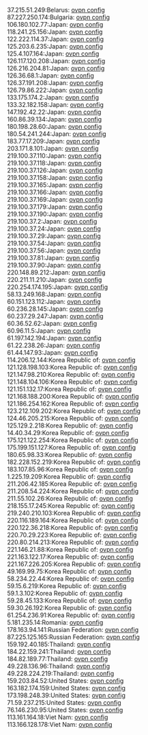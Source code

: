 37.215.51.249:Belarus: [ovpn config](vpn/37_215_51_249.ovpn)  
87.227.250.174:Bulgaria: [ovpn config](vpn/87_227_250_174.ovpn)  
106.180.102.77:Japan: [ovpn config](vpn/106_180_102_77.ovpn)  
118.241.25.156:Japan: [ovpn config](vpn/118_241_25_156.ovpn)  
122.222.114.37:Japan: [ovpn config](vpn/122_222_114_37.ovpn)  
125.203.6.235:Japan: [ovpn config](vpn/125_203_6_235.ovpn)  
125.4.107.164:Japan: [ovpn config](vpn/125_4_107_164.ovpn)  
126.117.120.208:Japan: [ovpn config](vpn/126_117_120_208.ovpn)  
126.216.204.81:Japan: [ovpn config](vpn/126_216_204_81.ovpn)  
126.36.68.1:Japan: [ovpn config](vpn/126_36_68_1.ovpn)  
126.37.191.208:Japan: [ovpn config](vpn/126_37_191_208.ovpn)  
126.79.86.222:Japan: [ovpn config](vpn/126_79_86_222.ovpn)  
133.175.174.2:Japan: [ovpn config](vpn/133_175_174_2.ovpn)  
133.32.182.158:Japan: [ovpn config](vpn/133_32_182_158.ovpn)  
147.192.42.22:Japan: [ovpn config](vpn/147_192_42_22.ovpn)  
160.86.39.134:Japan: [ovpn config](vpn/160_86_39_134.ovpn)  
180.198.28.60:Japan: [ovpn config](vpn/180_198_28_60.ovpn)  
180.54.241.244:Japan: [ovpn config](vpn/180_54_241_244.ovpn)  
183.77.17.209:Japan: [ovpn config](vpn/183_77_17_209.ovpn)  
203.171.8.101:Japan: [ovpn config](vpn/203_171_8_101.ovpn)  
219.100.37.110:Japan: [ovpn config](vpn/219_100_37_110.ovpn)  
219.100.37.118:Japan: [ovpn config](vpn/219_100_37_118.ovpn)  
219.100.37.126:Japan: [ovpn config](vpn/219_100_37_126.ovpn)  
219.100.37.158:Japan: [ovpn config](vpn/219_100_37_158.ovpn)  
219.100.37.165:Japan: [ovpn config](vpn/219_100_37_165.ovpn)  
219.100.37.166:Japan: [ovpn config](vpn/219_100_37_166.ovpn)  
219.100.37.169:Japan: [ovpn config](vpn/219_100_37_169.ovpn)  
219.100.37.179:Japan: [ovpn config](vpn/219_100_37_179.ovpn)  
219.100.37.190:Japan: [ovpn config](vpn/219_100_37_190.ovpn)  
219.100.37.2:Japan: [ovpn config](vpn/219_100_37_2.ovpn)  
219.100.37.24:Japan: [ovpn config](vpn/219_100_37_24.ovpn)  
219.100.37.29:Japan: [ovpn config](vpn/219_100_37_29.ovpn)  
219.100.37.54:Japan: [ovpn config](vpn/219_100_37_54.ovpn)  
219.100.37.56:Japan: [ovpn config](vpn/219_100_37_56.ovpn)  
219.100.37.81:Japan: [ovpn config](vpn/219_100_37_81.ovpn)  
219.100.37.90:Japan: [ovpn config](vpn/219_100_37_90.ovpn)  
220.148.89.212:Japan: [ovpn config](vpn/220_148_89_212.ovpn)  
220.211.11.210:Japan: [ovpn config](vpn/220_211_11_210.ovpn)  
220.254.174.195:Japan: [ovpn config](vpn/220_254_174_195.ovpn)  
58.13.249.168:Japan: [ovpn config](vpn/58_13_249_168.ovpn)  
60.151.123.112:Japan: [ovpn config](vpn/60_151_123_112.ovpn)  
60.236.28.145:Japan: [ovpn config](vpn/60_236_28_145.ovpn)  
60.237.29.247:Japan: [ovpn config](vpn/60_237_29_247.ovpn)  
60.36.52.62:Japan: [ovpn config](vpn/60_36_52_62.ovpn)  
60.96.11.5:Japan: [ovpn config](vpn/60_96_11_5.ovpn)  
61.197.142.194:Japan: [ovpn config](vpn/61_197_142_194.ovpn)  
61.22.238.26:Japan: [ovpn config](vpn/61_22_238_26.ovpn)  
61.44.147.93:Japan: [ovpn config](vpn/61_44_147_93.ovpn)  
114.206.12.144:Korea Republic of: [ovpn config](vpn/114_206_12_144.ovpn)  
121.128.198.103:Korea Republic of: [ovpn config](vpn/121_128_198_103.ovpn)  
121.147.98.210:Korea Republic of: [ovpn config](vpn/121_147_98_210.ovpn)  
121.148.104.106:Korea Republic of: [ovpn config](vpn/121_148_104_106.ovpn)  
121.151.132.17:Korea Republic of: [ovpn config](vpn/121_151_132_17.ovpn)  
121.168.188.200:Korea Republic of: [ovpn config](vpn/121_168_188_200.ovpn)  
121.186.254.162:Korea Republic of: [ovpn config](vpn/121_186_254_162.ovpn)  
123.212.109.202:Korea Republic of: [ovpn config](vpn/123_212_109_202.ovpn)  
124.46.205.215:Korea Republic of: [ovpn config](vpn/124_46_205_215.ovpn)  
125.129.2.218:Korea Republic of: [ovpn config](vpn/125_129_2_218.ovpn)  
14.40.34.29:Korea Republic of: [ovpn config](vpn/14_40_34_29.ovpn)  
175.121.122.254:Korea Republic of: [ovpn config](vpn/175_121_122_254.ovpn)  
175.199.151.127:Korea Republic of: [ovpn config](vpn/175_199_151_127.ovpn)  
180.65.98.33:Korea Republic of: [ovpn config](vpn/180_65_98_33.ovpn)  
182.228.152.219:Korea Republic of: [ovpn config](vpn/182_228_152_219.ovpn)  
183.107.85.96:Korea Republic of: [ovpn config](vpn/183_107_85_96.ovpn)  
1.225.19.209:Korea Republic of: [ovpn config](vpn/1_225_19_209.ovpn)  
211.206.42.185:Korea Republic of: [ovpn config](vpn/211_206_42_185.ovpn)  
211.208.54.224:Korea Republic of: [ovpn config](vpn/211_208_54_224.ovpn)  
211.55.102.26:Korea Republic of: [ovpn config](vpn/211_55_102_26.ovpn)  
218.155.17.245:Korea Republic of: [ovpn config](vpn/218_155_17_245.ovpn)  
219.240.210.103:Korea Republic of: [ovpn config](vpn/219_240_210_103.ovpn)  
220.116.189.164:Korea Republic of: [ovpn config](vpn/220_116_189_164.ovpn)  
220.122.36.218:Korea Republic of: [ovpn config](vpn/220_122_36_218.ovpn)  
220.70.29.223:Korea Republic of: [ovpn config](vpn/220_70_29_223.ovpn)  
220.80.214.213:Korea Republic of: [ovpn config](vpn/220_80_214_213.ovpn)  
221.146.21.88:Korea Republic of: [ovpn config](vpn/221_146_21_88.ovpn)  
221.163.122.17:Korea Republic of: [ovpn config](vpn/221_163_122_17.ovpn)  
221.167.226.205:Korea Republic of: [ovpn config](vpn/221_167_226_205.ovpn)  
49.169.99.75:Korea Republic of: [ovpn config](vpn/49_169_99_75.ovpn)  
58.234.22.44:Korea Republic of: [ovpn config](vpn/58_234_22_44.ovpn)  
59.15.6.219:Korea Republic of: [ovpn config](vpn/59_15_6_219.ovpn)  
59.1.3.102:Korea Republic of: [ovpn config](vpn/59_1_3_102.ovpn)  
59.28.45.133:Korea Republic of: [ovpn config](vpn/59_28_45_133.ovpn)  
59.30.26.192:Korea Republic of: [ovpn config](vpn/59_30_26_192.ovpn)  
61.254.236.91:Korea Republic of: [ovpn config](vpn/61_254_236_91.ovpn)  
5.181.235.14:Romania: [ovpn config](vpn/5_181_235_14.ovpn)  
178.163.94.141:Russian Federation: [ovpn config](vpn/178_163_94_141.ovpn)  
87.225.125.165:Russian Federation: [ovpn config](vpn/87_225_125_165.ovpn)  
159.192.40.185:Thailand: [ovpn config](vpn/159_192_40_185.ovpn)  
184.22.159.241:Thailand: [ovpn config](vpn/184_22_159_241.ovpn)  
184.82.189.77:Thailand: [ovpn config](vpn/184_82_189_77.ovpn)  
49.228.136.96:Thailand: [ovpn config](vpn/49_228_136_96.ovpn)  
49.228.224.219:Thailand: [ovpn config](vpn/49_228_224_219.ovpn)  
159.203.84.52:United States: [ovpn config](vpn/159_203_84_52.ovpn)  
163.182.174.159:United States: [ovpn config](vpn/163_182_174_159.ovpn)  
173.198.248.39:United States: [ovpn config](vpn/173_198_248_39.ovpn)  
71.59.237.215:United States: [ovpn config](vpn/71_59_237_215.ovpn)  
76.146.230.95:United States: [ovpn config](vpn/76_146_230_95.ovpn)  
113.161.164.18:Viet Nam: [ovpn config](vpn/113_161_164_18.ovpn)  
113.166.128.178:Viet Nam: [ovpn config](vpn/113_166_128_178.ovpn)  
